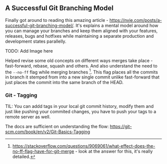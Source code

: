 ## A Successful Git Branching Model

Finally got around to reading this amazing article - https://nvie.com/posts/a-successful-git-branching-model/. It's explains a mental model around how you can manage your branches and keep them aligned with your features, releases, bugs and hotfixes while maintaining a separate production and development states parallelly. 

TODO: Add Image here

Helped revise some old concepts on different ways merges take place - fast-forward, rebase, squash and others. And also understand the need to the `--no-ff` flag while merging branches [^1]. This flag places all the commits in branch it stemped from into a new single commit unlike fast-forward that just places the commit into the same branch of the HEAD.

### Git - Tagging

TIL: You can addd tags in your local git commit history, modify them and just like pushing your commited changes, you have to push your tags to a remote server as well. 

The docs are sufficient on understanding the flow: https://git-scm.com/book/en/v2/Git-Basics-Tagging

[^1]: https://stackoverflow.com/questions/9069061/what-effect-does-the-no-ff-flag-have-for-git-merge - look at the answer for this, it's really detailed. 
